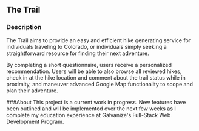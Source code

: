 ## The Trail

### Description
The Trail aims to provide an easy and efficient hike generating service for individuals traveling to Colorado, or individuals simply seeking a straightforward resource for finding their next adventure.

By completing a short questionnaire, users receive a personalized recommendation. Users will be able to also browse all reviewed hikes, check in at the hike location and comment about the trail status while in proximity, and maneuver advanced Google Map functionality to scope and plan their adventure.

###About
This project is a current work in progress. New features have been outlined and will be implemented over the next few weeks as I complete my education experience at Galvanize's Full-Stack Web Development Program.
